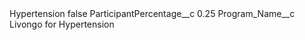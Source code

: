 <?xml version="1.0" encoding="UTF-8"?>
<CustomMetadata xmlns="http://soap.sforce.com/2006/04/metadata" xmlns:xsi="http://www.w3.org/2001/XMLSchema-instance" xmlns:xsd="http://www.w3.org/2001/XMLSchema">
    <label>Hypertension</label>
    <protected>false</protected>
    <values>
        <field>ParticipantPercentage__c</field>
        <value xsi:type="xsd:double">0.25</value>
    </values>
    <values>
        <field>Program_Name__c</field>
        <value xsi:type="xsd:string">Livongo for Hypertension</value>
    </values>
</CustomMetadata>
